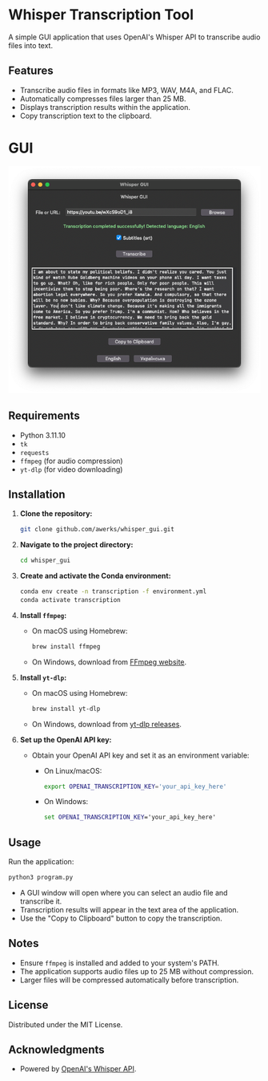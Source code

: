 # Whisper Transcription Tool

A simple GUI application that uses OpenAI's Whisper API to transcribe audio files into text.

## Features

- Transcribe audio files in formats like MP3, WAV, M4A, and FLAC.
- Automatically compresses files larger than 25 MB.
- Displays transcription results within the application.
- Copy transcription text to the clipboard.

# GUI

![Whisper Transcription Tool GUI](images/gui.png)

## Requirements

- Python 3.11.10
- `tk`
- `requests`
- `ffmpeg` (for audio compression)
- `yt-dlp` (for video downloading)

## Installation

1. **Clone the repository:**

   ```bash
   git clone github.com/awerks/whisper_gui.git
   ```

2. **Navigate to the project directory:**

   ```bash
   cd whisper_gui
   ```

3. **Create and activate the Conda environment:**

   ```bash
   conda env create -n transcription -f environment.yml
   conda activate transcription
   ```

4. **Install `ffmpeg`:**

   - On macOS using Homebrew:

     ```bash
     brew install ffmpeg
     ```

   - On Windows, download from [FFmpeg website](https://ffmpeg.org/download.html).

5. **Install `yt-dlp`:**

   - On macOS using Homebrew:

     ```bash
     brew install yt-dlp
     ```

   - On Windows, download from [yt-dlp releases](https://github.com/yt-dlp/yt-dlp/releases).

6. **Set up the OpenAI API key:**

   - Obtain your OpenAI API key and set it as an environment variable:

     - On Linux/macOS:

       ```bash
       export OPENAI_TRANSCRIPTION_KEY='your_api_key_here'
       ```

     - On Windows:

       ```cmd
       set OPENAI_TRANSCRIPTION_KEY='your_api_key_here'
       ```

## Usage

Run the application:

```bash
python3 program.py
```

- A GUI window will open where you can select an audio file and transcribe it.
- Transcription results will appear in the text area of the application.
- Use the "Copy to Clipboard" button to copy the transcription.

## Notes

- Ensure `ffmpeg` is installed and added to your system's PATH.
- The application supports audio files up to 25 MB without compression.
- Larger files will be compressed automatically before transcription.

## License

Distributed under the MIT License.

## Acknowledgments

- Powered by [OpenAI's Whisper API](https://openai.com).

